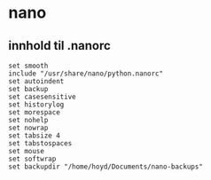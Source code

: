 # nano

## innhold til .nanorc

    set smooth
    include "/usr/share/nano/python.nanorc"
    set autoindent
    set backup
    set casesensitive
    set historylog
    set morespace
    set nohelp
    set nowrap
    set tabsize 4
    set tabstospaces
    set mouse
    set softwrap
    set backupdir "/home/hoyd/Documents/nano-backups"
